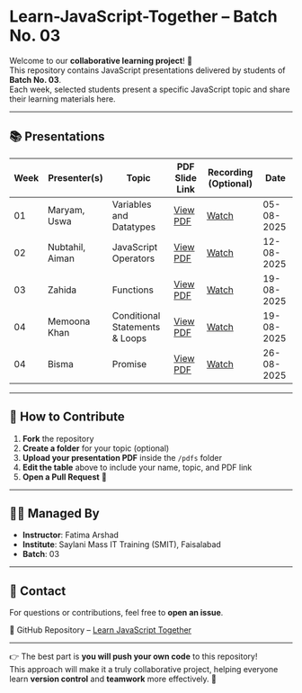 # Learn-JavaScript-Together – Batch No. 03  

Welcome to our **collaborative learning project**! 🎉  
This repository contains JavaScript presentations delivered by students of **Batch No. 03**.  
Each week, selected students present a specific JavaScript topic and share their learning materials here.  

---

## 📚 Presentations  

| Week | Presenter(s)       | Topic                             | PDF Slide Link                                                                 | Recording (Optional)                                                                 | Date       |
| ---- | ------------------ | --------------------------------- | ------------------------------------------------------------------------------- | ----------------------------------------------------------------------------------- | ---------- |
| 01   | Maryam, Uswa       | Variables and Datatypes           | [View PDF](https://drive.google.com/file/d/13mqx9_KKLV5aK1eEfuuJeofFaFrOiZi7/view?usp=sharing) | [Watch](https://drive.google.com/file/d/1bt-VSSbYoVVIzfVoLc9GJF1E5Q8MrmLQ/view?usp=sharing) | 05-08-2025 |
| 02   | Nubtahil, Aiman    | JavaScript Operators              | [View PDF](https://drive.google.com/file/d/1H68cfeTeZxIcGoCXuyFtsqXVrBu_OgKl/view?usp=drive_link) | [Watch](https://drive.google.com/file/d/1GOfjog0GuENxtaMmhpNmvud-THN86T07/view?usp=drive_link) | 12-08-2025 |
| 03   | Zahida             | Functions                         | [View PDF](https://drive.google.com/file/d/1qysNXjsDS0c87xRdEVRwd0hMqobok5Lc/view?usp=sharing) | [Watch](https://drive.google.com/file/d/1T7yjYR_Ox7NiHZ0Y6cJLvI5CdvUNI-l4/view?usp=sharing) | 19-08-2025 |
| 04   | Memoona Khan       | Conditional Statements & Loops    | [View PDF](https://drive.google.com/file/d/1qysNXjsDS0c87xRdEVRwd0hMqobok5Lc/view?usp=sharing) | [Watch](https://drive.google.com/file/d/1luWb4hmahYVBxEJAPNKV16__pwKBWFgG/view?usp=drive_link) | 19-08-2025 |
| 04   | Bisma       | Promise     | [View PDF](https://drive.google.com/file/d/19CGvQp-6_-xaKB-MwIxXhLZRJvLC2pjC/view?usp=sharing) | [Watch]() | 26-08-2025 |

---

## 🤝 How to Contribute  

1. **Fork** the repository  
2. **Create a folder** for your topic (optional)  
3. **Upload your presentation PDF** inside the `/pdfs` folder  
4. **Edit the table** above to include your name, topic, and PDF link  
5. **Open a Pull Request** 🚀  

---

## 🧑‍🏫 Managed By  

- **Instructor**: Fatima Arshad  
- **Institute**: Saylani Mass IT Training (SMIT), Faisalabad  
- **Batch**: 03  

---

## 💬 Contact  

For questions or contributions, feel free to **open an issue**.  

🔗 GitHub Repository – [Learn JavaScript Together](https://github.com/Fatimaarshad10/learn-JavaScript-together)  

---

👉 The best part is **you will push your own code** to this repository!  
This approach will make it a truly collaborative project, helping everyone learn **version control** and **teamwork** more effectively. 🚀  
